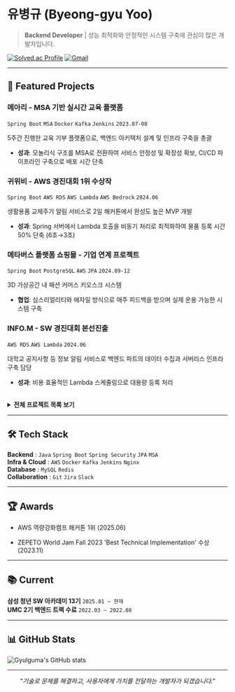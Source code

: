 # 유병규 (Byeong-gyu Yoo)
> **Backend Developer** | 성능 최적화와 안정적인 시스템 구축에 관심이 많은 개발자입니다.

[![Solved.ac Profile](http://mazassumnida.wtf/api/v2/generate_badge?boj=ybg6539)](https://solved.ac/ybg6539/) 
[![Gmail](https://img.shields.io/badge/-ybg6539@gmail.com-D14836?style=flat-square&logo=gmail&logoColor=white)](mailto:ybg6539@gmail.com)


---

## 🚀 Featured Projects

### 메아리 - MSA 기반 실시간 교육 플랫폼
`Spring Boot` `MSA` `Docker` `Kafka` `Jenkins` `2023.07-08`

5주간 진행한 교육 기부 플랫폼으로, 백엔드 아키텍처 설계 및 인프라 구축을 총괄
- **성과**: 모놀리식 구조를 MSA로 전환하여 서비스 안정성 및 확장성 확보, CI/CD 파이프라인 구축으로 배포 시간 단축

### **귀위비** - AWS 경진대회 1위 수상작
`Spring Boot` `AWS RDS` `AWS Lambda` `AWS Bedrock` `2024.06`

생활용품 교체주기 알림 서비스로 2일 해커톤에서 완성도 높은 MVP 개발
- **성과**: Spring 서버에서 Lambda 호출을 비동기 처리로 최적화하여 물품 등록 시간 50% 단축 (6초→3초)

### **메타버스 플랫폼 쇼핑몰** - 기업 연계 프로젝트
`Spring Boot` `PostgreSQL` `AWS` `JPA` `2024.09-12`

3D 가상공간 내 패션 커머스 키오스크 시스템
- **협업**: 심스리얼리티와 애자일 방식으로 매주 피드백을 받으며 실제 운용 가능한 시스템 구축

### **INFO.M** - SW 경진대회 본선진출
`AWS RDS` `AWS Lambda` `2024.06`

대학교 공지사항 등 정보 알림 서비스로 백엔드 파트의 데이터 수집과 서버리스 인프라 구축 담당
- **성과**: 비용 효율적인 Lambda 스케줄링으로 대용량 등록 처리

<br>

<details>
<summary><b>전체 프로젝트 목록 보기</b></summary>

| 프로젝트 | 설명 | 기간 | 역할 | 기술스택 | 링크 |
|---------|------|------|------|----------|------|
| **메타버스 쇼핑몰** | 3D 가상 패션 서비스 | 2024.09-12 | BE, QA | Spring Boot, MariaDB, AWS | Private |
| **Busan.zip** | 부산 관광/정착 서비스 | 2024.10 | BE, Infra | Spring Boot, AWS, MySQL, Python | [GitHub](https://github.com/orgs/dive-2024-busanzip/repositories) |
| **INFO.M** | 학교 정보 알리미 | 2024.07-08 | BE, Infra | AWS Lambda | Private |
| **귀위비** | 생활용품 알림 서비스 | 2024.06 | BE, Infra | Spring Boot, AWS Bedrock, AWS Lambda | Private |
| **리뷰캔버스** | 서드파티 리뷰 시스템 | 2024.03-06 | BE | Spring Boot, MySQL | Private |
| **AMS** | 학원 성적 관리 시스템 | 2023.03-07 | Full Stack | Spring Boot, React, Tailwind | [GitHub](https://github.com/Gyulguma/AMS) |
| **GetIT** | 전자기기 추천 서비스 | 2022.03-08 | BE | Spring Boot, AWS, Redis | [GitHub](https://github.com/UMC-GetIT/GetIT-server) |

</details>

---

## 🛠 Tech Stack
**Backend**       : `Java` `Spring Boot` `Spring Security` `JPA` `MSA` <br>
**Infra & Cloud**	: `AWS` `Docker` `Kafka` `Jenkins` `Nginx` <br>
**Database**	    : `MySQL` `Redis` <br>
**Collaboration**	: `Git` `Jira` `Slack` <br>

---

## 🏆 Awards

- AWS 역량강화캠프 해커톤 1위 (2025.06)

- ZEPETO World Jam Fall 2023 'Best Technical Implementation' 수상 (2023.11)

---

## 📚 Current

**삼성 청년 SW 아카데미 13기** `2025.01 ~ 현재`  
**UMC 2기 백엔드 트랙 수료** `2022.03 ~ 2022.08`

---

## 📊 GitHub Stats

![Gyulguma's GitHub stats](https://github-readme-stats.vercel.app/api?username=Gyulguma&show_icons=true&theme=solarized-light&rank_icon=github)

---

<div align="center">

*"기술로 문제를 해결하고, 사용자에게 가치를 전달하는 개발자가 되겠습니다."*

</div>
